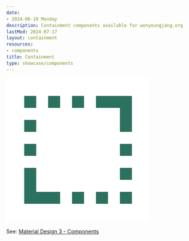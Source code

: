 ```yaml
---
date:
- 2024-06-10 Monday
description: Containment components available for wonyoungjang.org
lastMod: 2024-07-17
layout: containment
resources:
- components
title: Containment
type: showcase/components
---
```

![containment.webp](/assets/containment_1721246195262_0.webp)

See: [Material Design 3 - Components](https://m3.material.io/components)
